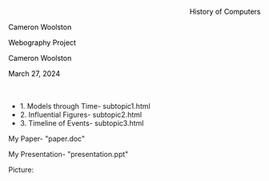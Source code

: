<html>
<head>
<p style="font: Arial bold 48px cursive;color:black;text-align:right;">History of Computers</p>

<p style="font: Arial bold 48px cursive;color:black;text-align:left;">Cameron Woolston</p>

<p style="font: Arial bold 48px cursive;color:black;text-align:left;"CSIT100</p>


<p style="font: Arial bold 48px cursive;color:black;text-align:left;">Webography Project</p>

<p style="font: Arial bold 48px cursive;color:black;text-align:left;">Cameron Woolston</p>

<p style="font: Arial bold 48px cursive;color:black;text-align:left;">March 27, 2024</p>
</head>
<body style="background-color:light blue;">
</body>
</html>
<p style="font: bold 48px cursive;color:black;text-align:center;"></p>
<ul>
<li>1. Models through Time- subtopic1.html</li>
<li>2. Influential Figures- subtopic2.html</li>
<li>3. Timeline of Events- subtopic3.html</li>
</ul>
</html>
<p>My Paper- "paper.doc"</p>
<p>My Presentation- "presentation.ppt"</p>
Picture: <img src="" />
